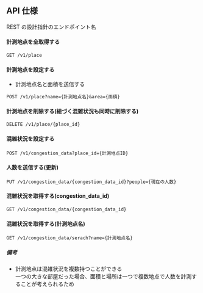 ## API 仕様

REST の設計指針のエンドポイント名

#### 計測地点を全取得する

```
GET /v1/place
```

#### 計測地点を設定する

- 計測地点名と面積を送信する

```
POST /v1/place?name={計測地点名}&area={面積}
```

#### 計測地点を削除する(紐づく混雑状況も同時に削除する)

```
DELETE /v1/place/{place_id}
```

#### 混雑状況を設定する

```
POST /v1/congestion_data?place_id={計測地点ID}
```

#### 人数を送信する(更新)

```
PUT /v1/congestion_data/{congestion_data_id}?people={現在の人数}
```

#### 混雑状況を取得する(congestion_data_id)

```
GET /v1/congestion_data/{congestion_data_id}
```

#### 混雑状況を取得する(計測地点名)

```
GET /v1/congestion_data/serach?name={計測地点名}
```

##### 備考

- 計測地点は混雑状況を複数持つことができる  
  一つの大きな部屋だった場合、面積と場所は一つで複数地点で人数を計測することが考えられるため
